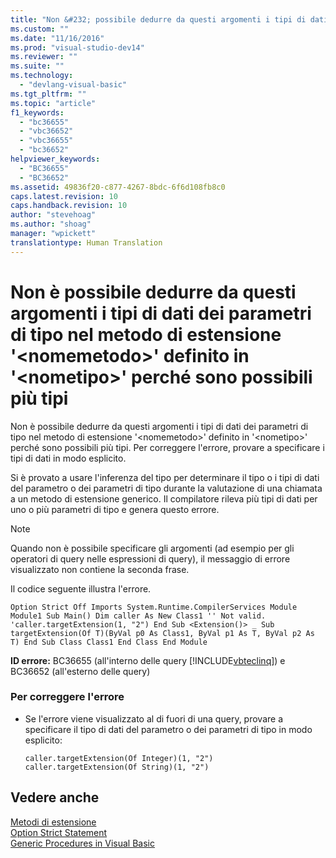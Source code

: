 ```yaml
---
title: "Non &#232; possibile dedurre da questi argomenti i tipi di dati dei parametri di tipo nel metodo di estensione &#39;&lt;nomemetodo&gt;&#39; definito in &#39;&lt;nometipo&gt;&#39; perch&#233; sono possibili pi&#249; tipi | Microsoft Docs"
ms.custom: ""
ms.date: "11/16/2016"
ms.prod: "visual-studio-dev14"
ms.reviewer: ""
ms.suite: ""
ms.technology: 
  - "devlang-visual-basic"
ms.tgt_pltfrm: ""
ms.topic: "article"
f1_keywords: 
  - "bc36655"
  - "vbc36652"
  - "vbc36655"
  - "bc36652"
helpviewer_keywords: 
  - "BC36655"
  - "BC36652"
ms.assetid: 49836f20-c877-4267-8bdc-6f6d108fb8c0
caps.latest.revision: 10
caps.handback.revision: 10
author: "stevehoag"
ms.author: "shoag"
manager: "wpickett"
translationtype: Human Translation
---
```

# Non &#232; possibile dedurre da questi argomenti i tipi di dati dei parametri di tipo nel metodo di estensione &#39;&lt;nomemetodo&gt;&#39; definito in &#39;&lt;nometipo&gt;&#39; perch&#233; sono possibili pi&#249; tipi
Non è possibile dedurre da questi argomenti i tipi di dati dei parametri di tipo nel metodo di estensione '\<nomemetodo\>' definito in '\<nometipo\>' perché sono possibili più tipi. Per correggere l'errore, provare a specificare i tipi di dati in modo esplicito.  
  
 Si è provato a usare l'inferenza del tipo per determinare il tipo o i tipi di dati del parametro o dei parametri di tipo durante la valutazione di una chiamata a un metodo di estensione generico. Il compilatore rileva più tipi di dati per uno o più parametri di tipo e genera questo errore.  
  
> [!NOTE]
>  Quando non è possibile specificare gli argomenti \(ad esempio per gli operatori di query nelle espressioni di query\), il messaggio di errore visualizzato non contiene la seconda frase.  
  
 Il codice seguente illustra l'errore.  
  
```vb#  
Option Strict Off Imports System.Runtime.CompilerServices Module Module1 Sub Main() Dim caller As New Class1 '' Not valid. 'caller.targetExtension(1, "2") End Sub <Extension()> _ Sub targetExtension(Of T)(ByVal p0 As Class1, ByVal p1 As T, ByVal p2 As T) End Sub Class Class1 End Class End Module  
```  
  
 **ID errore:** BC36655 \(all'interno delle query [!INCLUDE[vbteclinq](../../csharp/includes/vbteclinq_md.md)]\) e BC36652 \(all'esterno delle query\)  
  
### Per correggere l'errore  
  
-   Se l'errore viene visualizzato al di fuori di una query, provare a specificare il tipo di dati del parametro o dei parametri di tipo in modo esplicito:  
  
    ```  
    caller.targetExtension(Of Integer)(1, "2") caller.targetExtension(Of String)(1, "2")  
    ```  
  
## Vedere anche  
 [Metodi di estensione](../../visual-basic/programming-guide/language-features/procedures/extension-methods.md)   
 [Option Strict Statement](../../visual-basic/language-reference/statements/option-strict-statement.md)   
 [Generic Procedures in Visual Basic](../../visual-basic/programming-guide/language-features/data-types/generic-procedures.md)